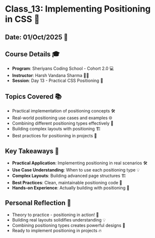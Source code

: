 # Class_13: Implementing Positioning in CSS 🎯

## Date: 01/Oct/2025 📅

## Course Details 🎓
* **Program**: Sheriyans Coding School - Cohort 2.0 💻
* **Instructor**: Harsh Vandana Sharma 👨‍🏫
* **Session**: Day 13 - Practical CSS Positioning 🔧

## Topics Covered 📚
* Practical implementation of positioning concepts 🛠️
* Real-world positioning use cases and examples 🌐
* Combining different positioning types effectively 🎨
* Building complex layouts with positioning 🏗️
* Best practices for positioning in projects 📐

## Key Takeaways 🎯
* **Practical Application**: Implementing positioning in real scenarios 🛠️
* **Use Case Understanding**: When to use each positioning type 💡
* **Complex Layouts**: Building advanced page structures 🏗️
* **Best Practices**: Clean, maintainable positioning code 📐
* **Hands-on Experience**: Actually building with positioning 🔧

## Personal Reflection 💭
* Theory to practice - positioning in action! 🚀
* Building real layouts solidifies understanding 💡
* Combining positioning types creates powerful designs 🎨
* Ready to implement positioning in projects 🔥
